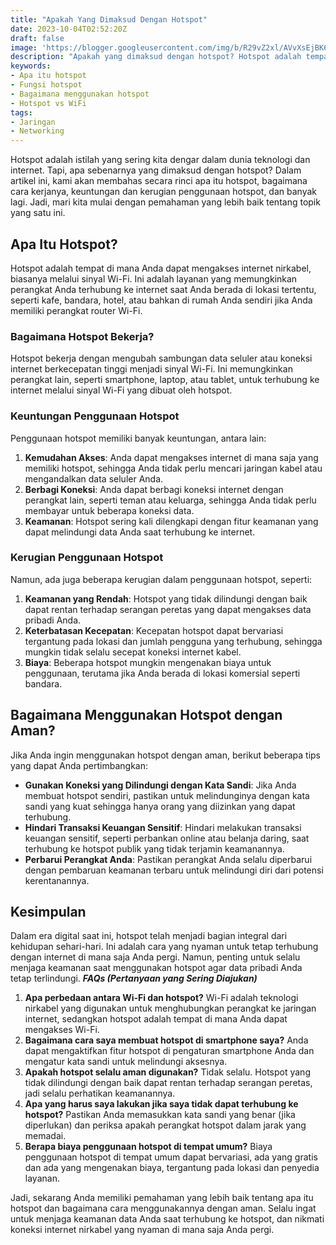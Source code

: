 ```yaml
---
title: "Apakah Yang Dimaksud Dengan Hotspot"
date: 2023-10-04T02:52:20Z
draft: false
image: 'https://blogger.googleusercontent.com/img/b/R29vZ2xl/AVvXsEjBK6nMd1kxGa4HF03V_NtndVxZgmmJOoFdS3z_natn9toVjLyBPWaGZWH9_b-xCE8i3vGPn67W89m6IPsMYkZ364z92vOhtJ43S2ibPztppDKrTa58BM54g8NG2PAImeAlMkCUXVLGnTBBPNkBIn3SZtJYUWhnbwgqrHTzBnkFnwpg1RJ1hFmOd8AqkH8/s480/apakah-yang-dimaksud-dengan-hotspot.webp'
description: "Apakah yang dimaksud dengan hotspot? Hotspot adalah tempat di mana Anda dapat mengakses internet nirkabel, biasanya melalui sinyal Wi-Fi."
keywords:
- Apa itu hotspot
- Fungsi hotspot
- Bagaimana menggunakan hotspot
- Hotspot vs WiFi
tags:
- Jaringan
- Networking
---
```


Hotspot adalah istilah yang sering kita dengar dalam dunia teknologi dan internet. Tapi, apa sebenarnya yang dimaksud dengan hotspot? Dalam artikel ini, kami akan membahas secara rinci apa itu hotspot, bagaimana cara kerjanya, keuntungan dan kerugian penggunaan hotspot, dan banyak lagi. Jadi, mari kita mulai dengan pemahaman yang lebih baik tentang topik yang satu ini.

## Apa Itu Hotspot?

Hotspot adalah tempat di mana Anda dapat mengakses internet nirkabel, biasanya melalui sinyal Wi-Fi. Ini adalah layanan yang memungkinkan perangkat Anda terhubung ke internet saat Anda berada di lokasi tertentu, seperti kafe, bandara, hotel, atau bahkan di rumah Anda sendiri jika Anda memiliki perangkat router Wi-Fi.

### Bagaimana Hotspot Bekerja?

Hotspot bekerja dengan mengubah sambungan data seluler atau koneksi internet berkecepatan tinggi menjadi sinyal Wi-Fi. Ini memungkinkan perangkat lain, seperti smartphone, laptop, atau tablet, untuk terhubung ke internet melalui sinyal Wi-Fi yang dibuat oleh hotspot.

### Keuntungan Penggunaan Hotspot

Penggunaan hotspot memiliki banyak keuntungan, antara lain:

1. **Kemudahan Akses**: Anda dapat mengakses internet di mana saja yang memiliki hotspot, sehingga Anda tidak perlu mencari jaringan kabel atau mengandalkan data seluler Anda.
2. **Berbagi Koneksi**: Anda dapat berbagi koneksi internet dengan perangkat lain, seperti teman atau keluarga, sehingga Anda tidak perlu membayar untuk beberapa koneksi data.
3. **Keamanan**: Hotspot sering kali dilengkapi dengan fitur keamanan yang dapat melindungi data Anda saat terhubung ke internet.

### Kerugian Penggunaan Hotspot

Namun, ada juga beberapa kerugian dalam penggunaan hotspot, seperti:

1. **Keamanan yang Rendah**: Hotspot yang tidak dilindungi dengan baik dapat rentan terhadap serangan peretas yang dapat mengakses data pribadi Anda.
2. **Keterbatasan Kecepatan**: Kecepatan hotspot dapat bervariasi tergantung pada lokasi dan jumlah pengguna yang terhubung, sehingga mungkin tidak selalu secepat koneksi internet kabel.
3. **Biaya**: Beberapa hotspot mungkin mengenakan biaya untuk penggunaan, terutama jika Anda berada di lokasi komersial seperti bandara.

## Bagaimana Menggunakan Hotspot dengan Aman?

Jika Anda ingin menggunakan hotspot dengan aman, berikut beberapa tips yang dapat Anda pertimbangkan:

* **Gunakan Koneksi yang Dilindungi dengan Kata Sandi**: Jika Anda membuat hotspot sendiri, pastikan untuk melindunginya dengan kata sandi yang kuat sehingga hanya orang yang diizinkan yang dapat terhubung.
* **Hindari Transaksi Keuangan Sensitif**: Hindari melakukan transaksi keuangan sensitif, seperti perbankan online atau belanja daring, saat terhubung ke hotspot publik yang tidak terjamin keamanannya.
* **Perbarui Perangkat Anda**: Pastikan perangkat Anda selalu diperbarui dengan pembaruan keamanan terbaru untuk melindungi diri dari potensi kerentanannya.

## Kesimpulan

Dalam era digital saat ini, hotspot telah menjadi bagian integral dari kehidupan sehari-hari. Ini adalah cara yang nyaman untuk tetap terhubung dengan internet di mana saja Anda pergi. Namun, penting untuk selalu menjaga keamanan saat menggunakan hotspot agar data pribadi Anda tetap terlindungi. **_FAQs (Pertanyaan yang Sering Diajukan)_**

1. **Apa perbedaan antara Wi-Fi dan hotspot?** Wi-Fi adalah teknologi nirkabel yang digunakan untuk menghubungkan perangkat ke jaringan internet, sedangkan hotspot adalah tempat di mana Anda dapat mengakses Wi-Fi.
2. **Bagaimana cara saya membuat hotspot di smartphone saya?** Anda dapat mengaktifkan fitur hotspot di pengaturan smartphone Anda dan mengatur kata sandi untuk melindungi aksesnya.
3. **Apakah hotspot selalu aman digunakan?** Tidak selalu. Hotspot yang tidak dilindungi dengan baik dapat rentan terhadap serangan peretas, jadi selalu perhatikan keamanannya.
4. **Apa yang harus saya lakukan jika saya tidak dapat terhubung ke hotspot?** Pastikan Anda memasukkan kata sandi yang benar (jika diperlukan) dan periksa apakah perangkat hotspot dalam jarak yang memadai.
5. **Berapa biaya penggunaan hotspot di tempat umum?** Biaya penggunaan hotspot di tempat umum dapat bervariasi, ada yang gratis dan ada yang mengenakan biaya, tergantung pada lokasi dan penyedia layanan.

Jadi, sekarang Anda memiliki pemahaman yang lebih baik tentang apa itu hotspot dan bagaimana cara menggunakannya dengan aman. Selalu ingat untuk menjaga keamanan data Anda saat terhubung ke hotspot, dan nikmati koneksi internet nirkabel yang nyaman di mana saja Anda pergi.